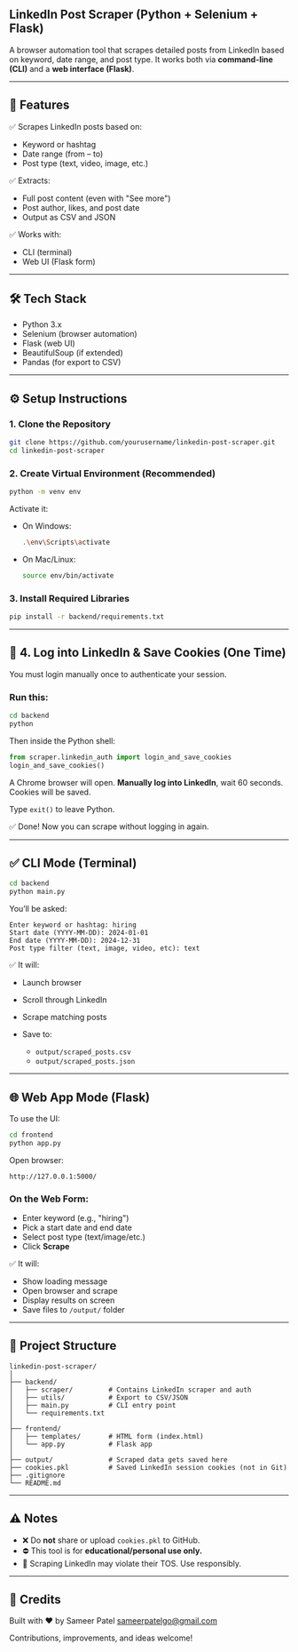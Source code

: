 ## LinkedIn Post Scraper (Python + Selenium + Flask)

A browser automation tool that scrapes detailed posts from LinkedIn based on keyword, date range, and post type. It works both via **command-line (CLI)** and a **web interface (Flask)**.

---

## 🚀 Features

✅ Scrapes LinkedIn posts based on:
- Keyword or hashtag
- Date range (from – to)
- Post type (text, video, image, etc.)

✅ Extracts:
- Full post content (even with "See more")
- Post author, likes, and post date
- Output as CSV and JSON

✅ Works with:
- CLI (terminal)
- Web UI (Flask form)

---

## 🛠️ Tech Stack

- Python 3.x
- Selenium (browser automation)
- Flask (web UI)
- BeautifulSoup (if extended)
- Pandas (for export to CSV)

---

## ⚙️ Setup Instructions

### 1. Clone the Repository

```bash
git clone https://github.com/yourusername/linkedin-post-scraper.git
cd linkedin-post-scraper
````

### 2. Create Virtual Environment (Recommended)

```bash
python -m venv env
```

Activate it:

* On Windows:

  ```bash
  .\env\Scripts\activate
  ```
* On Mac/Linux:

  ```bash
  source env/bin/activate
  ```

### 3. Install Required Libraries

```bash
pip install -r backend/requirements.txt
```

---

## 🔐 4. Log into LinkedIn & Save Cookies (One Time)

You must login manually once to authenticate your session.

### Run this:

```bash
cd backend
python
```

Then inside the Python shell:

```python
from scraper.linkedin_auth import login_and_save_cookies
login_and_save_cookies()
```

A Chrome browser will open. **Manually log into LinkedIn**, wait 60 seconds. Cookies will be saved.

Type `exit()` to leave Python.

✅ Done! Now you can scrape without logging in again.

---

## ✅ CLI Mode (Terminal)

```bash
cd backend
python main.py
```

You’ll be asked:

```
Enter keyword or hashtag: hiring
Start date (YYYY-MM-DD): 2024-01-01
End date (YYYY-MM-DD): 2024-12-31
Post type filter (text, image, video, etc): text
```

✅ It will:

* Launch browser
* Scroll through LinkedIn
* Scrape matching posts
* Save to:

  * `output/scraped_posts.csv`
  * `output/scraped_posts.json`

---

## 🌐 Web App Mode (Flask)

To use the UI:

```bash
cd frontend
python app.py
```

Open browser:

```
http://127.0.0.1:5000/
```

### On the Web Form:

* Enter keyword (e.g., "hiring")
* Pick a start date and end date
* Select post type (text/image/etc.)
* Click **Scrape**

✅ It will:

* Show loading message
* Open browser and scrape
* Display results on screen
* Save files to `/output/` folder

---

## 🧹 Project Structure

```
linkedin-post-scraper/
│
├── backend/
│   ├── scraper/         # Contains LinkedIn scraper and auth
│   ├── utils/           # Export to CSV/JSON
│   ├── main.py          # CLI entry point
│   └── requirements.txt
│
├── frontend/
│   ├── templates/       # HTML form (index.html)
│   └── app.py           # Flask app
│
├── output/              # Scraped data gets saved here
├── cookies.pkl          # Saved LinkedIn session cookies (not in Git)
├── .gitignore
└── README.md
```

---

## ⚠️ Notes

* ❌ Do **not** share or upload `cookies.pkl` to GitHub.
* ⛔ This tool is for **educational/personal use only.**
* 🛑 Scraping LinkedIn may violate their TOS. Use responsibly.

---

## 🙌 Credits

Built with ❤️ by Sameer Patel
sameerpatelgo@gmail.com

Contributions, improvements, and ideas welcome!

```
